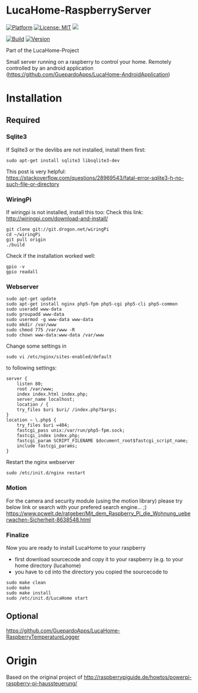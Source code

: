# LucaHome-RaspberryServer

[![Platform](https://img.shields.io/badge/platform-Raspberry-blue.svg)](https://www.raspberrypi.org/)
[![License: MIT](https://img.shields.io/badge/License-MIT-blue.svg)](https://opensource.org/licenses/MIT)
<a target="_blank" href="https://www.paypal.me/GuepardoApps" title="Donate using PayPal"><img src="https://img.shields.io/badge/paypal-donate-blue.svg" /></a>

[![Build](https://img.shields.io/badge/build-WIP-yellow.svg)](https://github.com/Gu3pardo/LucaHome-RaspberryServer/tree/develop)
[![Version](https://img.shields.io/badge/version-v6.0.0.180709alpha9-blue.svg)](https://github.com/Gu3pardo/LucaHome-RaspberryServer/tree/develop)

Part of the LucaHome-Project

Small server running on a raspberry to control your home.
Remotely controlled by an android application (https://github.com/GuepardoApps/LucaHome-AndroidApplication)

# Installation

## Required

### Sqlite3
If Sqlite3 or the devlibs are not installed, install them first:
```
sudo apt-get install sqlite3 libsqlite3-dev
```
This post is very helpful: https://stackoverflow.com/questions/28969543/fatal-error-sqlite3-h-no-such-file-or-directory

### WiringPi
If wiringpi is not installed, install this too:
Check this link: http://wiringpi.com/download-and-install/
```
git clone git://git.drogon.net/wiringPi
cd ~/wiringPi
git pull origin
./build
```
Check if the installation worked well:
```
gpio -v
gpio readall
```

### Webserver
```
sudo apt-get update
sudo apt-get install nginx php5-fpm php5-cgi php5-cli php5-common
sudo useradd www-data
sudo groupadd www-data
sudo usermod -g www-data www-data
sudo mkdir /var/www
sudo chmod 775 /var/www -R
sudo chown www-data:www-data /var/www 
```

Change some settings in
```
sudo vi /etc/nginx/sites-enabled/default 
```
to following settings:
```
server {
	listen 80;
	root /var/www;
	index index.html index.php;
	server_name localhost;
	location / {
	try_files $uri $uri/ /index.php?$args;
}
location ~ \.php$ {
	try_files $uri =404;
	fastcgi_pass unix:/var/run/php5-fpm.sock;
	fastcgi_index index.php;
	fastcgi_param SCRIPT_FILENAME $document_root$fastcgi_script_name;
	include fastcgi_params;
} 
```

Restart the nginx webserver
```
sudo /etc/init.d/nginx restart 
```

### Motion
For the camera and security module (using the motion library) please try below link or search with your prefered search engine... ;)
https://www.pcwelt.de/ratgeber/Mit_dem_Raspberry_Pi_die_Wohnung_ueberwachen-Sicherheit-8638548.html

### Finalize

Now you are ready to install LucaHome to your raspberry
- first download sourcecode and copy it to your raspberry (e.g. to your home directory (lucahome)
- you have to cd into the directory you copied the sourcecode to
```
sudo make clean
sudo make
sudo make install
sudo /etc/init.d/LucaHome start 
```

## Optional

https://github.com/GuepardoApps/LucaHome-RaspberryTemperatureLogger

# Origin
Based on the original project of http://raspberrypiguide.de/howtos/powerpi-raspberry-pi-haussteuerung/